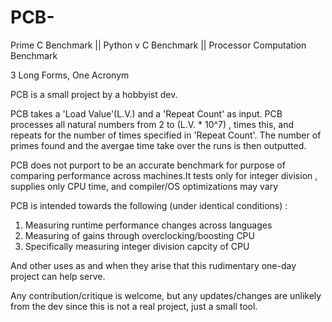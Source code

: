 # PCB-
Prime C Benchmark || Python v C Benchmark || Processor Computation Benchmark

3 Long Forms, One Acronym

PCB is a small project by a hobbyist dev.

PCB takes a 'Load Value'(L.V.) and a 'Repeat Count' as input.
PCB processes all natural numbers from 2 to (L.V. * 10^7) , times this,
and repeats for the number of times specified in 'Repeat Count'.
The number of primes found and the avergae time take over the runs is
then outputted. 

PCB does not purport to be an accurate benchmark for purpose of 
comparing performance across machines.It tests only for integer
division , supplies only CPU time, and compiler/OS optimizations
may vary

PCB is intended towards the following (under identical conditions) :

1) Measuring runtime performance changes across languages
2) Measuring of gains through overclocking/boosting CPU
3) Specifically measuring integer division capcity of CPU

And other uses as and when they arise that this rudimentary one-day
project can help serve. 

Any contribution/critique is welcome, but any updates/changes are
unlikely from the dev since this is not a real project, just a small
tool. 
